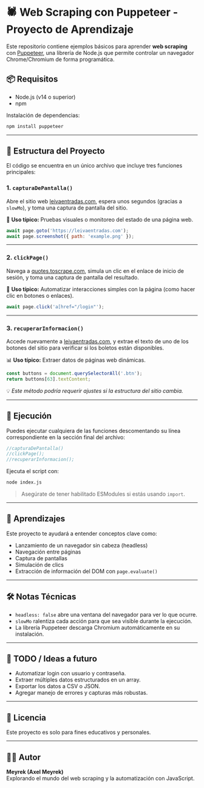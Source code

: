 # 🕷️ Web Scraping con Puppeteer - Proyecto de Aprendizaje

Este repositorio contiene ejemplos básicos para aprender **web scraping** con [Puppeteer](https://pptr.dev/), una librería de Node.js que permite controlar un navegador Chrome/Chromium de forma programática.

## 📦 Requisitos

- Node.js (v14 o superior)
- npm

Instalación de dependencias:

```bash
npm install puppeteer
```

---

## 📁 Estructura del Proyecto

El código se encuentra en un único archivo que incluye tres funciones principales:

### 1. `capturaDePantalla()`

Abre el sitio web [leivaentradas.com](https://leivaentradas.com), espera unos segundos (gracias a `slowMo`), y toma una captura de pantalla del sitio.

📸 **Uso típico:** Pruebas visuales o monitoreo del estado de una página web.

```javascript
await page.goto('https://leivaentradas.com');
await page.screenshot({ path: 'example.png' });
```

---

### 2. `clickPage()`

Navega a [quotes.toscrape.com](https://quotes.toscrape.com), simula un clic en el enlace de inicio de sesión, y toma una captura de pantalla del resultado.

🧪 **Uso típico:** Automatizar interacciones simples con la página (como hacer clic en botones o enlaces).

```javascript
await page.click('a[href="/login"');
```

---

### 3. `recuperarInformacion()`

Accede nuevamente a [leivaentradas.com](https://leivaentradas.com), y extrae el texto de uno de los botones del sitio para verificar si los boletos están disponibles.

📊 **Uso típico:** Extraer datos de páginas web dinámicas.

```javascript
const buttons = document.querySelectorAll('.btn');
return buttons[63].textContent;
```

💡 *Este método podría requerir ajustes si la estructura del sitio cambia.*

---

## 🚀 Ejecución

Puedes ejecutar cualquiera de las funciones descomentando su línea correspondiente en la sección final del archivo:

```javascript
//capturaDePantalla()
//clickPage();
//recuperarInformacion();
```

Ejecuta el script con:

```bash
node index.js
```

> Asegúrate de tener habilitado ESModules si estás usando `import`.

---

## 🧠 Aprendizajes

Este proyecto te ayudará a entender conceptos clave como:

- Lanzamiento de un navegador sin cabeza (headless)
- Navegación entre páginas
- Captura de pantallas
- Simulación de clics
- Extracción de información del DOM con `page.evaluate()`

---

## 🛠️ Notas Técnicas

- `headless: false` abre una ventana del navegador para ver lo que ocurre.
- `slowMo` ralentiza cada acción para que sea visible durante la ejecución.
- La librería Puppeteer descarga Chromium automáticamente en su instalación.

---

## 📌 TODO / Ideas a futuro

- Automatizar login con usuario y contraseña.
- Extraer múltiples datos estructurados en un array.
- Exportar los datos a CSV o JSON.
- Agregar manejo de errores y capturas más robustas.

---

## 📄 Licencia

Este proyecto es solo para fines educativos y personales.

---

## 👨‍💻 Autor

**Meyrek (Axel Meyrek)**  
Explorando el mundo del web scraping y la automatización con JavaScript.